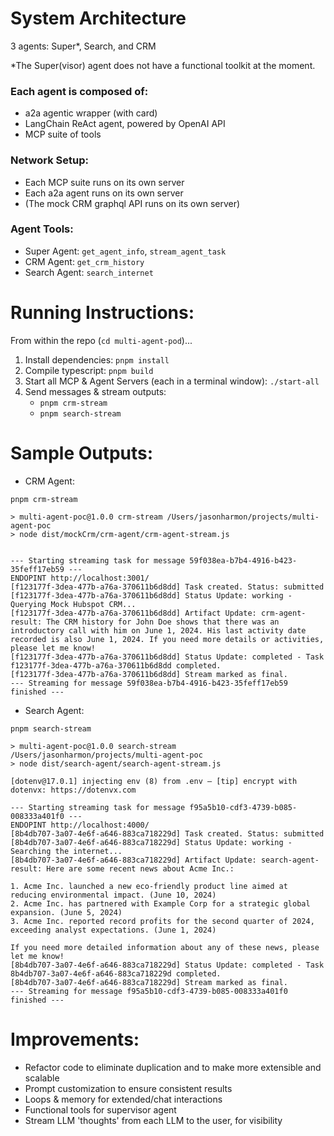 # System Architecture

3 agents: Super\*, Search, and CRM

\*The Super(visor) agent does not have a functional toolkit at the moment.

### Each agent is composed of:

- a2a agentic wrapper (with card)
- LangChain ReAct agent, powered by OpenAI API
- MCP suite of tools

### Network Setup:

- Each MCP suite runs on its own server
- Each a2a agent runs on its own server
- (The mock CRM graphql API runs on its own server)

### Agent Tools:

- Super Agent: `get_agent_info`, `stream_agent_task`
- CRM Agent: `get_crm_history`
- Search Agent: `search_internet`

# Running Instructions:

From within the repo (`cd multi-agent-pod`)...

1. Install dependencies: `pnpm install`
2. Compile typescript: `pnpm build`
3. Start all MCP & Agent Servers (each in a terminal window): `./start-all`
4. Send messages & stream outputs:
   - `pnpm crm-stream`
   - `pnpm search-stream`

# Sample Outputs:

- CRM Agent:

```
pnpm crm-stream

> multi-agent-poc@1.0.0 crm-stream /Users/jasonharmon/projects/multi-agent-poc
> node dist/mockCrm/crm-agent/crm-agent-stream.js


--- Starting streaming task for message 59f038ea-b7b4-4916-b423-35feff17eb59 ---
ENDOPINT http://localhost:3001/
[f123177f-3dea-477b-a76a-370611b6d8dd] Task created. Status: submitted
[f123177f-3dea-477b-a76a-370611b6d8dd] Status Update: working - Querying Mock Hubspot CRM...
[f123177f-3dea-477b-a76a-370611b6d8dd] Artifact Update: crm-agent-result: The CRM history for John Doe shows that there was an introductory call with him on June 1, 2024. His last activity date recorded is also June 1, 2024. If you need more details or activities, please let me know!
[f123177f-3dea-477b-a76a-370611b6d8dd] Status Update: completed - Task f123177f-3dea-477b-a76a-370611b6d8dd completed.
[f123177f-3dea-477b-a76a-370611b6d8dd] Stream marked as final.
--- Streaming for message 59f038ea-b7b4-4916-b423-35feff17eb59 finished ---
```

- Search Agent:

```
pnpm search-stream

> multi-agent-poc@1.0.0 search-stream /Users/jasonharmon/projects/multi-agent-poc
> node dist/search-agent/search-agent-stream.js

[dotenv@17.0.1] injecting env (8) from .env – [tip] encrypt with dotenvx: https://dotenvx.com

--- Starting streaming task for message f95a5b10-cdf3-4739-b085-008333a401f0 ---
ENDOPINT http://localhost:4000/
[8b4db707-3a07-4e6f-a646-883ca718229d] Task created. Status: submitted
[8b4db707-3a07-4e6f-a646-883ca718229d] Status Update: working - Searching the internet...
[8b4db707-3a07-4e6f-a646-883ca718229d] Artifact Update: search-agent-result: Here are some recent news about Acme Inc.:

1. Acme Inc. launched a new eco-friendly product line aimed at reducing environmental impact. (June 10, 2024)
2. Acme Inc. has partnered with Example Corp for a strategic global expansion. (June 5, 2024)
3. Acme Inc. reported record profits for the second quarter of 2024, exceeding analyst expectations. (June 1, 2024)

If you need more detailed information about any of these news, please let me know!
[8b4db707-3a07-4e6f-a646-883ca718229d] Status Update: completed - Task 8b4db707-3a07-4e6f-a646-883ca718229d completed.
[8b4db707-3a07-4e6f-a646-883ca718229d] Stream marked as final.
--- Streaming for message f95a5b10-cdf3-4739-b085-008333a401f0 finished ---
```

# Improvements:

- Refactor code to eliminate duplication and to make more extensible and scalable
- Prompt customization to ensure consistent results
- Loops & memory for extended/chat interactions
- Functional tools for supervisor agent
- Stream LLM 'thoughts' from each LLM to the user, for visibility
